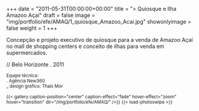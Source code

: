 +++
date = "2011-05-31T00:00:00+00:00"
title = "> Quiosque e Ilha Amazoo Açaí"
draft = false
image = "img/portfolio/efe/AMAQ/1_quiosque_Amazoo_Acai.jpg"
showonlyimage = false
weight = 1
+++

<!--more-->

Concepção e projeto executivo de quiosque para a venda de Amazoo Açaí no mall de shopping centers e conceito de ilhas para venda em supermercados.

// Belo Horizonte . 2011

<small>Equipe técnica:<br>
  . Agência New360<br>
  _ design gráfico: Thaís Mor<br>

{{< gallery caption-position="center" caption-effect="fade" hover-effect="zoom" hover="transition" dir="/img/portfolio/efe/AMAQ/" />}} {{< load-photoswipe >}}
